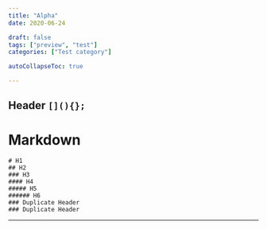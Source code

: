 ```yaml
---
title: "Alpha"
date: 2020-06-24

draft: false
tags: ["preview", "test"]
categories: ["Test category"]

autoCollapseToc: true

---
```


## Header `[](){};`

# Markdown

```
# H1
## H2
### H3
#### H4
##### H5
###### H6
### Duplicate Header
### Duplicate Header
```

---


